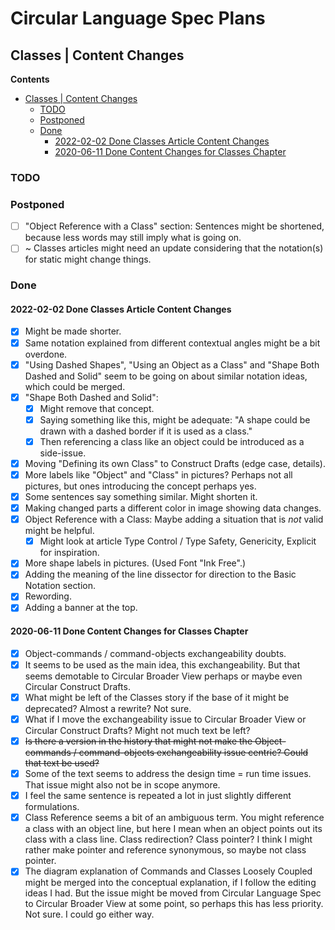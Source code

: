 Circular Language Spec Plans
============================

Classes | Content Changes
-------------------------

__Contents__

- [Classes | Content Changes](#classes--content-changes)
    - [TODO](#todo)
    - [Postponed](#postponed)
    - [Done](#done)
        - [2022-02-02 Done Classes Article Content Changes](#2022-02-02-done-classes-article-content-changes)
        - [2020-06-11 Done Content Changes for Classes Chapter](#2020-06-11-done-content-changes-for-classes-chapter)

### TODO

### Postponed

- [ ] "Object Reference with a Class" section: Sentences might be shortened, because less words may still imply what is going on.
- [ ] ~ Classes articles might need an update considering that the notation(s) for static might change things.

### Done

#### 2022-02-02 Done Classes Article Content Changes

- [x] Might be made shorter.
- [x] Same notation explained from different contextual angles might be a bit overdone.
- [x] "Using Dashed Shapes", "Using an Object as a Class" and "Shape Both Dashed and Solid" seem to be going on about similar notation ideas, which could be merged.
- [x] "Shape Both Dashed and Solid": 
    - [x] Might remove that concept.
    - [x] Saying something like this, might be adequate: "A shape could be drawn with a dashed border if it is used as a class."
    - [x] Then referencing a class like an object could be introduced as a side-issue.
- [x] Moving "Defining its own Class" to Construct Drafts (edge case, details).
- [x] More labels like "Object" and "Class" in pictures? Perhaps not all pictures, but ones introducing the concept perhaps yes.
- [x] Some sentences say something similar. Might shorten it.
- [x] Making changed parts a different color in image showing data changes.
- [x] Object Reference with a Class: Maybe adding a situation that is *not* valid might be helpful.
    - [x] Might look at article Type Control / Type Safety, Genericity, Explicit for inspiration.
- [x] More shape labels in pictures. (Used Font "Ink Free".)
- [x] Adding the meaning of the line dissector for direction to the Basic Notation section.
- [x] Rewording.
- [x] Adding a banner at the top.

#### 2020-06-11 Done Content Changes for Classes Chapter

- [x] Object-commands / command-objects exchangeability doubts.
- [x] It seems to be used as the main idea, this exchangeability. But that seems demotable to Circular Broader View perhaps or maybe even Circular Construct Drafts.
- [x] What might be left of the Classes story if the base of it might be deprecated? Almost a rewrite? Not sure.
- [x] What if I move the exchangeability issue to Circular Broader View or Circular Construct Drafts? Might not much text be left?
- [x] ~~Is there a version in the history that might not make the Object-commands / command-objects exchangeability issue centric? Could that text be used?~~
- [x] Some of the text seems to address the design time = run time issues. That issue might also not be in scope anymore.
- [x] I feel the same sentence is repeated a lot in just slightly different formulations.
- [x] Class Reference seems a bit of an ambiguous term. You might reference a class with an object line, but here I mean when an object points out its class with a class line. Class redirection? Class pointer? I think I might rather make pointer and reference synonymous, so maybe not class pointer.
- [x] The diagram explanation of Commands and Classes Loosely Coupled might be merged into the conceptual explanation, if I follow the editing ideas I had. But the issue might be moved from Circular Language Spec to Circular Broader View at some point, so perhaps this has less priority. Not sure. I could go either way.